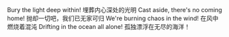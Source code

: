 Bury the light deep within!
埋葬内心深处的光明
Cast aside, there's no coming home!
抛却一切吧，我们已无家可归
We're burning chaos in the wind!
在风中燃烧着混沌
Drifting in the ocean all alone!
孤独漂浮在无尽的海洋！  

